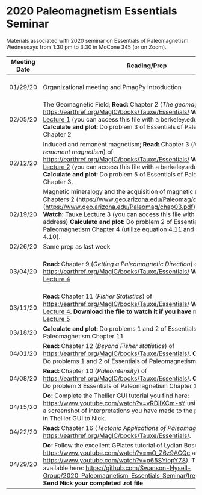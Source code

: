 # 2020 Paleomagnetism Essentials Seminar

Materials associated with 2020 seminar on Essentials of Paleomagnetism
Wednesdays from 1:30 pm to 3:30 in McCone 345 (or on Zoom).

| Meeting Date | Reading/Prep | During seminar |
|--------------|--------------|----------------|
|01/29/20| Organizational meeting and PmagPy introduction | Install conda and PmagPy; Plot IGRF on the day you were born in PmagPy and by hand |
|02/05/20| The Geomagnetic Field; **Read:** Chapter 2 (*The geomagnetic field*) of https://earthref.org/MagIC/books/Tauxe/Essentials/ **Watch:** [Tauxe Lecture 1](https://drive.google.com/file/d/1IDG1R2swEAY10Al1_nVCLHO6GSdkZAjx/view?usp=sharing) (you can access this file with a berkeley.edu address) **Calculate and plot:** Do problem 3 of Essentials of Paleomagnetism Chapter 2 | Calculate, plot, and discuss the relationship between latitude and inclination. Calculate, plot, and discuss the relationship between latitude and intensity. |
|02/12/20| Induced and remanent magnetism; **Read:** Chapter 3 (*Induced and remanent magnetism*) of https://earthref.org/MagIC/books/Tauxe/Essentials/ **Watch:**  [Tauxe Lecture 2](https://drive.google.com/file/d/1zHblPcVGpSyn-HN2eXOv91XtIKammoFr/view?usp=sharing) (you can access this file with a berkeley.edu address) **Calculate and plot:**  Do problem 5 of Essentials of Paleomagnetism Chapter 3. | Review the key terms and concepts. Work through the problem. Review problem 3 of Chapter 2 (calculating VGPs) |
|02/19/20| Magnetic mineralogy and the acquisition of magnetic remanence; **Read:** Chapters 2 (https://www.geo.arizona.edu/Paleomag/chap02.pdf) and 3 (https://www.geo.arizona.edu/Paleomag/chap03.pdf) of Butler textbook **Watch:**  [Tauxe Lecture 3](https://drive.google.com/file/d/1F-__9Yst3GnIGA2UAbzRGvEqFZf308Io/view?usp=sharing) (you can access this file with a berkeley.edu address) **Calculate and plot:**  Do problem 2 of Essentials of Paleomagnetism Chapter 4 (utilize equation 4.11 and reproduce Figure 4.10). | Zoom meeting Lisa Tauxe's and others on the MagIC team to work through MagIC workshop notebook. |
|02/26/20| Same prep as last week | Discuss key concepts. |
|03/04/20|   **Read:** Chapter 9 (*Getting a Paleomagnetic Direction*) of https://earthref.org/MagIC/books/Tauxe/Essentials/ **Watch:** [Tauxe Lecture 4](https://drive.google.com/open?id=1rg5-rBdQecegYlv_SPAskJUZHARoX1hy) | Discuss key concepts. Work through Demag GUI tutorial. https://github.com/Swanson-Hysell-Group/2020_Demag_GUI_tutorial |
|03/11/20|   **Read:** Chapter 11 (*Fisher Statistics*) of https://earthref.org/MagIC/books/Tauxe/Essentials/ **Watch:** [Tauxe Lecture 4](https://drive.google.com/open?id=1rg5-rBdQecegYlv_SPAskJUZHARoX1hy). **Download the file to watch it if you have not already.**  [Tauxe Lecture 5](https://drive.google.com/file/d/1TDvLQZyVGIFQH-2HWmF5o8AR1OH5nvxG/view?usp=sharing) | Discuss key concepts|
|03/18/20|  **Calculate and plot:**  Do problems 1 and 2 of Essentials of Paleomagnetism Chapter 11 | Discuss key concepts and review problems. |
|04/01/20|  **Read:** Chapter 12 (*Beyond Fisher statistics*) of https://earthref.org/MagIC/books/Tauxe/Essentials/. **Calculate and plot:**  Do problems 1 and 2 of Essentials of Paleomagnetism Chapter 12 | Discuss key concepts and review problems. |
|04/08/20|  **Read:** Chapter 10 (*Paleointensity*) of https://earthref.org/MagIC/books/Tauxe/Essentials/. **Calculate and plot:**  Do problem 3 Essentials of Paleomagnetism Chapter 12 and send to Nick | Yiming gives paleointensity presentation. |
|04/15/20|  **Do:** Complete the Thellier GUI tutorial you find here: https://www.youtube.com/watch?v=vRDiIXCm-sY using Pmag GUI. Send a screenshot of interpretations you have made to the paleointensity data in Thellier GUI to Nick. | Follow-up paleointensity discussion |
|04/22/20|  **Read:** Chapter 16 (*Tectonic Applications of Paleomagnetism*) of https://earthref.org/MagIC/books/Tauxe/Essentials/. | Paleogeography lecture |
|04/29/20|  **Do:** Follow the excellent GPlates tutorial of Lydian Boschmann (parts 1: https://www.youtube.com/watch?v=mO_Z6z9ACQc and 2: https://www.youtube.com/watch?v=p65SYiopY78). The files are all available here: https://github.com/Swanson-Hysell-Group/2020_Paleomagnetism_Essentials_Seminar/tree/master/8_GPlates **Send Nick your completed .rot file**| Paleogeography lecture |


